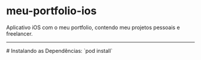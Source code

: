 # meu-portfolio-ios
Aplicativo iOS com o meu portfolio, contendo meu projetos pessoais e freelancer.
<hr>
# Instalando as Dependências:
`pod install`

